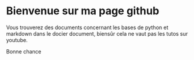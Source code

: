 Bienvenue sur ma page github
============================

Vous trouverez des documents concernant les bases de python et markdown dans le docier document, biensûr cela ne vaut pas les tutos sur youtube.

Bonne chance